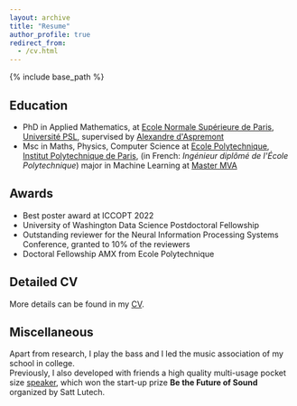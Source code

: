 ```yaml
---
layout: archive
title: "Resume"
author_profile: true
redirect_from:
  - /cv.html
---
```


{% include base_path %}

## Education    
* PhD in Applied Mathematics, at [Ecole Normale Supérieure de Paris](https://www.ens.psl.eu/), [Université PSL](https://www.psl.eu/en), supervised by [Alexandre d'Aspremont](https://www.di.ens.fr/~aspremon/)    
* Msc in Maths, Physics, Computer Science at [Ecole Polytechnique](https://www.polytechnique.edu/en), [Institut Polytechnique de Paris](https://www.ip-paris.fr/en), (in French: *Ingénieur diplômé de l'École Polytechnique*) major in Machine Learning at [Master MVA](https://www.master-mva.com/)  


## Awards  
* Best poster award at ICCOPT 2022
* University of Washington Data Science Postdoctoral Fellowship  
* Outstanding reviewer for the Neural Information Processing Systems Conference, granted to 10% of the reviewers  
* Doctoral Fellowship AMX from Ecole Polytechnique


## Detailed CV  
More details can be found in my [CV](/files/vroulet_cv.pdf).  


## Miscellaneous   
Apart from research, I play the bass and I led the music association of my school in college.  
Previously, I also developed with friends a high quality multi-usage pocket size [speaker](https://m.facebook.com/bloomingvibes/), which won the start-up prize **Be the Future of Sound** organized by Satt Lutech.  
